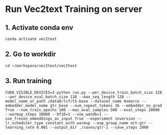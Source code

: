 # Run Vec2text Training on server

## 1. Activate conda env
```
conda activate vec2text
```

## 2. Go to workdir
```
cd ~/workspace/vec2text/vec2text
```

## 3. Run training
```
CUDA_VISIBLE_DEVICES=3 python run.py --per_device_train_batch_size 128 --per_device_eval_batch_size 128 --max_seq_length 128 --model_name_or_path /data0/lsf/t5-base --dataset_name msmarco --embedder_model_name gtr_base --num_repeat_tokens 16 --embedder_no_grad True --num_train_epochs 100 --max_eval_samples 500 --eval_steps 20000 --warmup_steps 10000 --bf16=1 --use_wandb=1 --use_frozen_embeddings_as_input True --experiment inversion --lr_scheduler_type constant_with_warmup --exp_group_name oct-gtr --learning_rate 0.001 --output_dir ./saves/gtr-1 --save_steps 2000 
```
